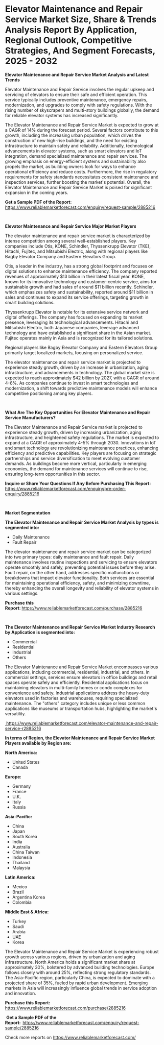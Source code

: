 <p><h1>Elevator Maintenance and Repair Service Market Size, Share & Trends Analysis Report By Application, Regional Outlook, Competitive Strategies, And Segment Forecasts, 2025 - 2032</h1></p><p><strong>Elevator Maintenance and Repair Service Market Analysis and Latest Trends</strong></p>
<p><p>Elevator Maintenance and Repair Service involves the regular upkeep and servicing of elevators to ensure their safe and efficient operation. This service typically includes preventive maintenance, emergency repairs, modernization, and upgrades to comply with safety regulations. With the rising number of skyscrapers and multi-story buildings globally, the demand for reliable elevator systems has increased significantly.</p><p>The Elevator Maintenance and Repair Service Market is expected to grow at a CAGR of 14% during the forecast period. Several factors contribute to this growth, including the increasing urban population, which drives the construction of new high-rise buildings, and the need for existing infrastructure to maintain safety and reliability. Additionally, technological advancements in elevator systems, such as smart elevators and IoT integration, demand specialized maintenance and repair services. The growing emphasis on energy-efficient systems and sustainability also propels the market, as building owners look for ways to enhance operational efficiency and reduce costs. Furthermore, the rise in regulatory requirements for safety standards necessitates consistent maintenance and inspection services, further boosting the market's potential. Overall, the Elevator Maintenance and Repair Service Market is poised for significant expansion in the coming years.</p></p>
<p><strong>Get a Sample PDF of the Report:&nbsp;</strong> <a href="https://www.reliablemarketforecast.com/enquiry/request-sample/2885216?utm_campaign=3327&utm_medium=2&utm_source=Github&utm_content=ia&utm_term=13032025&utm_id=elevator-maintenance-and-repair-service">https://www.reliablemarketforecast.com/enquiry/request-sample/2885216</a></p>
<p>&nbsp;</p>
<p><strong>Elevator Maintenance and Repair Service Major Market Players</strong></p>
<p><p>The elevator maintenance and repair service market is characterized by intense competition among several well-established players. Key companies include Otis, KONE, Schindler, Thyssenkrupp Elevator (TKE), Hitachi, Fujitec, and Mitsubishi Electric, along with regional players like Bagby Elevator Company and Eastern Elevators Group.</p><p>Otis, a leader in the industry, has a strong global footprint and focuses on digital solutions to enhance maintenance efficiency. The company reported revenues of approximately $13 billion in their latest fiscal year. KONE, known for its innovative technology and customer-centric service, aims for sustainable growth and had sales of around $11 billion recently. Schindler, which emphasizes safety and sustainability, reported around $11 billion in sales and continues to expand its service offerings, targeting growth in smart building solutions.</p><p>Thyssenkrupp Elevator is notable for its extensive service network and digital offerings. The company has focused on expanding its market presence, leveraging its technological advancements. Hitachi and Mitsubishi Electric, both Japanese companies, leverage advanced technology and have established a significant share in the Asian market. Fujitec operates mainly in Asia and is recognized for its tailored solutions.</p><p>Regional players like Bagby Elevator Company and Eastern Elevators Group primarily target localized markets, focusing on personalized service.</p><p>The elevator maintenance and repair service market is projected to experience steady growth, driven by an increase in urbanization, aging infrastructure, and advancements in technology. The global market size is expected to reach approximately $42 billion by 2027, with a CAGR of around 4-6%. As companies continue to invest in smart technologies and modernization, a shift towards predictive maintenance models will enhance competitive positioning among key players.</p></p>
<p>&nbsp;</p>
<p><strong>What Are The Key Opportunities For Elevator Maintenance and Repair Service Manufacturers?</strong></p>
<p><p>The Elevator Maintenance and Repair Service market is projected to experience steady growth, driven by increasing urbanization, aging infrastructure, and heightened safety regulations. The market is expected to expand at a CAGR of approximately 4-5% through 2030. Innovations in IoT and smart technology are revolutionizing maintenance practices, enhancing efficiency and predictive capabilities. Key players are focusing on strategic partnerships and service diversification to meet evolving customer demands. As buildings become more vertical, particularly in emerging economies, the demand for maintenance services will continue to rise, ensuring long-term opportunities in this sector.</p></p>
<p><strong>Inquire or Share Your Questions If Any Before Purchasing This Report:</strong> <a href="https://www.reliablemarketforecast.com/enquiry/pre-order-enquiry/2885216?utm_campaign=3327&utm_medium=2&utm_source=Github&utm_content=ia&utm_term=13032025&utm_id=elevator-maintenance-and-repair-service">https://www.reliablemarketforecast.com/enquiry/pre-order-enquiry/2885216</a></p>
<p>&nbsp;</p>
<p><strong>Market Segmentation</strong></p>
<p><strong>The Elevator Maintenance and Repair Service Market Analysis by types is segmented into:</strong></p>
<p><ul><li>Daily Maintenance</li><li>Fault Repair</li></ul></p>
<p><p>The elevator maintenance and repair service market can be categorized into two primary types: daily maintenance and fault repair. Daily maintenance involves routine inspections and servicing to ensure elevators operate smoothly and safely, preventing potential issues before they arise. Fault repair, on the other hand, addresses specific malfunctions or breakdowns that impact elevator functionality. Both services are essential for maintaining operational efficiency, safety, and minimizing downtime, thereby enhancing the overall longevity and reliability of elevator systems in various settings.</p></p>
<p><strong>Purchase this Report:&nbsp;</strong><a href="https://www.reliablemarketforecast.com/purchase/2885216?utm_campaign=3327&utm_medium=2&utm_source=Github&utm_content=ia&utm_term=13032025&utm_id=elevator-maintenance-and-repair-service">https://www.reliablemarketforecast.com/purchase/2885216</a></p>
<p>&nbsp;</p>
<p><strong>The Elevator Maintenance and Repair Service Market Industry Research by Application is segmented into:</strong></p>
<p><ul><li>Commercial</li><li>Residential</li><li>Industrial</li><li>Others</li></ul></p>
<p><p>The Elevator Maintenance and Repair Service Market encompasses various applications, including commercial, residential, industrial, and others. In commercial settings, services ensure elevators in office buildings and retail spaces operate safely and efficiently. Residential applications focus on maintaining elevators in multi-family homes or condo complexes for convenience and safety. Industrial applications address the heavy-duty elevators used in factories and warehouses, requiring specialized maintenance. The "others" category includes unique or less common applications like museums or transportation hubs, highlighting the market's versatility.</p></p>
<p><a href="https://www.reliablemarketforecast.com/elevator-maintenance-and-repair-service-r2885216?utm_campaign=3327&utm_medium=2&utm_source=Github&utm_content=ia&utm_term=13032025&utm_id=elevator-maintenance-and-repair-service">&nbsp;https://www.reliablemarketforecast.com/elevator-maintenance-and-repair-service-r2885216</a></p>
<p><strong>In terms of Region, the Elevator Maintenance and Repair Service Market Players available by Region are:</strong></p>
<p>
    <p> <strong> North America: </strong>
        <ul>
            <li>United States</li>
            <li>Canada</li>
        </ul>
        </p> 
    <p> <strong> Europe: </strong>
        <ul>
            <li>Germany</li>
            <li>France</li>
            <li>U.K.</li>
            <li>Italy</li>
            <li>Russia</li>
        </ul>
        </p> 
    <p> <strong> Asia-Pacific: </strong>
        <ul>
            <li>China</li>
            <li>Japan</li>
            <li>South Korea</li>
            <li>India</li>
            <li>Australia</li>
            <li>China Taiwan</li>
            <li>Indonesia</li>
            <li>Thailand</li>
            <li>Malaysia</li>
        </ul>
        </p> 
    <p> <strong> Latin America: </strong>
        <ul>
            <li>Mexico</li>
            <li>Brazil</li>
            <li>Argentina Korea</li>
            <li>Colombia</li>
        </ul>
        </p> 
    <p> <strong> Middle East & Africa: </strong>
        <ul>
            <li>Turkey</li>
            <li>Saudi</li>
            <li>Arabia</li>
            <li>UAE</li>
            <li>Korea</li>
        </ul>
    </p>
    </p>
<p><p>The Elevator Maintenance and Repair Service Market is experiencing robust growth across various regions, driven by urbanization and aging infrastructure. North America holds a significant market share at approximately 30%, bolstered by advanced building technologies. Europe follows closely with around 25%, reflecting strong regulatory standards. The Asia-Pacific region, particularly China, is expected to dominate with a projected share of 35%, fueled by rapid urban development. Emerging markets in Asia will increasingly influence global trends in service adoption and innovation.</p></p>
<p><strong>Purchase this Report: </strong><a href="https://www.reliablemarketforecast.com/purchase/2885216?utm_campaign=3327&utm_medium=2&utm_source=Github&utm_content=ia&utm_term=13032025&utm_id=elevator-maintenance-and-repair-service">https://www.reliablemarketforecast.com/purchase/2885216</a></p>
<p>&nbsp;<strong>Get a Sample PDF of the Report:&nbsp;&nbsp;</strong><a href="https://www.reliablemarketforecast.com/enquiry/request-sample/2885216?utm_campaign=3327&utm_medium=2&utm_source=Github&utm_content=ia&utm_term=13032025&utm_id=elevator-maintenance-and-repair-service">https://www.reliablemarketforecast.com/enquiry/request-sample/2885216</a></p>
<p><strong></strong></p>
<p>Check more reports on <a href="https://www.reliablemarketforecast.com/?utm_campaign=3327&utm_medium=2&utm_source=Github&utm_content=ia&utm_term=13032025&utm_id=elevator-maintenance-and-repair-service">https://www.reliablemarketforecast.com/</a></p>